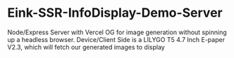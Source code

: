 # Eink-SSR-InfoDisplay-Demo-Server
Node/Express Server with Vercel OG for image generation without spinning up a headless browser. Device/Client Side is a LILYGO T5 4.7 Inch E-paper V2.3, which will fetch our generated images to display
